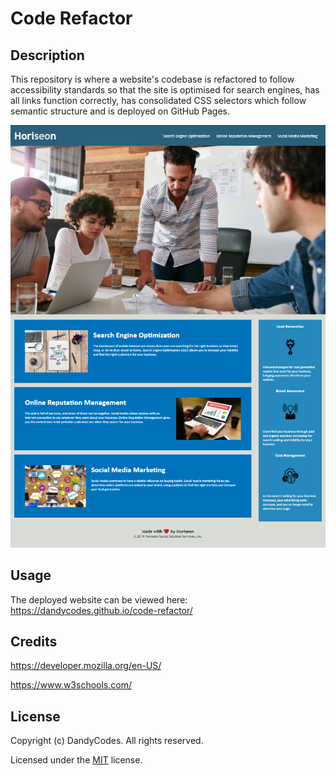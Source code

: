# Code Refactor
## Description
This repository is where a website's codebase is refactored to follow accessibility standards so that the site is optimised for search engines, has all links function correctly, has consolidated CSS selectors which follow semantic structure and is deployed on GitHub Pages.

![a screenshot of the deployed website](/assets/images/screenshot.png)
## Usage
The deployed website can be viewed here: https://dandycodes.github.io/code-refactor/
## Credits
https://developer.mozilla.org/en-US/

https://www.w3schools.com/
## License
Copyright (c) DandyCodes. All rights reserved.

Licensed under the [MIT](LICENSE.txt) license.
